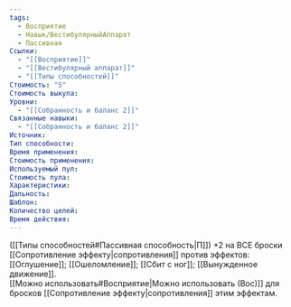 ```yaml
---
tags:
  - Восприятие
  - Навык/ВестибулярныйАппарат
  - Пассивная
Ссылки:
  - "[[Восприятие]]"
  - "[[Вестибулярный аппарат]]"
  - "[[Типы способностей]]"
Стоимость: "5"
Стоимость выкупа: 
Уровни:
  - "[[Собранность и баланс 2]]"
Связанные навыки:
  - "[[Собранность и баланс 2]]"
Источник:
Тип способности:
Время применения:
Стоимость применения:
Используемый пул:
Стоимость пула:
Характеристики:
Дальность:
Шаблон:
Количество целей:
Время действия:
---
```

([[Типы способностей#Пассивная способность|П]]) +2 на ВСЕ броски [[Сопротивление эффекту|сопротивления]] против эффектов: [[Оглушение]]; [[Ошеломление]]; [[Сбит с ног]]; [[Вынужденное движение]].  
[[Можно использовать#Восприятие|Можно использовать (Вос)]] для бросков [[Сопротивление эффекту|сопротивления]] этим эффектам.